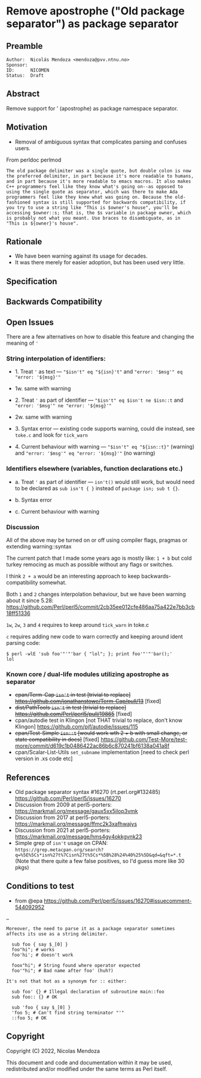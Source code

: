 # Remove apostrophe ("Old package separator") as package separator

## Preamble

    Author:  Nicolás Mendoza <mendoza@pvv.ntnu.no>
    Sponsor:
    ID:      NICOMEN
    Status:  Draft

## Abstract

Remove support for ' (apostrophe) as package namespace separator.

## Motivation

* Removal of ambiguous syntax that complicates parsing and confuses users.

From perldoc perlmod

```The old package delimiter was a single quote, but double colon is now the preferred delimiter, in part because it's more readable to humans, and in part because it's more readable to emacs macros. It also makes C++ programmers feel like they know what's going on--as opposed to using the single quote as separator, which was there to make Ada programmers feel like they knew what was going on. Because the old-fashioned syntax is still supported for backwards compatibility, if you try to use a string like "This is $owner's house", you'll be accessing $owner::s; that is, the $s variable in package owner, which is probably not what you meant. Use braces to disambiguate, as in "This is ${owner}'s house".```

## Rationale

* We have been warning against its usage for decades.
* It was there merely for easier adoption, but has been used very little.

## Specification

## Backwards Compatibility

## Open Issues

There are a few alternatives on how to disable this feature and changing the meaning of `'`

### String interpolation of identifiers:

* 1\. Treat `'` as text — `"$isn't" eq "${isn}'t"` and `"error: '$msg'" eq "error: '${msg}'"` 
* 1w. same with warning

* 2\. Treat `'` as part of identifier — `"$isn't" eq $isn't ne $isn::t` and `"error: '$msg'" ne "error: '${msg}'"`
* 2w. same with warning

* 3\. Syntax error — existing code supports warning, could die instead, see `toke.c` and look for `tick_warn`

* 4\. Current behaviour with warning — `"$isn't" eq "${isn::t}"` (warning) and `"error: '$msg'" eq "error: '${msg}'"` (no warning)

### Identifiers elsewhere (variables, function declarations etc.)

* a\. Treat `'` as part of identifier — `isn't()` would still work, but would need to be declared as `sub isn't { }` instead of `package isn; sub t {}`.

* b\. Syntax error

* c\. Current behaviour with warning

### Discussion

All of the above may be turned on or off using compiler flags, pragmas or extending warning::syntax

The current patch that I made some years ago is mostly like: `1 + b` but cold turkey remocing as much as possible without any flags or switches.

I think `2 + a` would be an interesting approach to keep backwards-compatibility somewhat. 

Both `1` and `2` changes interpolation behaviour, but we have been warning about it since 5.28: https://github.com/Perl/perl5/commit/2cb35ee012cfe486aa75a422e7bb3cb18ff51336

`1w`, `2w`, `3` and `4` requires to keep around `tick_warn` in toke.c

`c` requires adding new code to warn correctly and keeping around ident parsing code: 

```
$ perl -wlE 'sub foo'"'"'bar { "lol"; }; print foo'"'"'bar();'
lol
```

### Known core / dual-life modules utilizing apostrophe as separator

* ~~cpan/Term-Cap `isn't` in test [trivial to replace] https://github.com/jonathanstowe/Term-Cap/pull/13~~ [fixed]
* ~~dist/PathTools `isn't` in test [trivial to replace] https://github.com/Perl/perl5/pull/19865~~ [fixed]
* cpan/autodie test in Klingon [not THAT trivial to replace, don't know Klingon] https://github.com/pjf/autodie/issues/115
* ~~cpan/Test-Simple `isn::t` [would work wth 2 + b with small change, or state compatibility in docs]~~ [fixed] https://github.com/Test-More/test-more/commit/d619c1b0486422ac86b6c870241bf6138a041a8f
* cpan/Scalar-List-Utils `set_subname` implementation [need to check perl version in .xs code etc]

## References

* Old package separator syntax #16270 (rt.perl.org#132485) https://github.com/Perl/perl5/issues/16270 
* Discussion from 2009 at perl5-porters: https://markmail.org/message/gaux5xx5jlop3vmk
* Discussion from 2017 at perl5-porters: https://markmail.org/message/ffmc2k3xafhwajys
* Discussion from 2021 at perl5-porters: https://markmail.org/message/hms4gy4okkgvnk23
* Simple grep of `isn't` usage on CPAN: `https://grep.metacpan.org/search?q=%5E%5Cs*isn%27t%7Cisn%27t%5Cs*%5B%28%24%40%25%5D&qd=&qft=*.t` (Note that there quite a few false positives, so I'd guess more like 30 pkgs)

## Conditions to test

* from @epa https://github.com/Perl/perl5/issues/16270#issuecomment-544092952

```
…

Moreover, the need to parse it as a package separator sometimes affects its use as a string delimiter.

  sub foo { say $_[0] }
  foo"hi"; # works
  foo'hi'; # doesn't work

  foox"hi"; # String found where operator expected
  foo'"hi"; # Bad name after foo' (huh?)

It's not that hot as a synonym for :​: either​:

  sub foo' {} # Illegal declaration of subroutine main​::foo
  sub foo​:: {} # OK

  sub 'foo { say $_[0] }
  'foo 5; # Can't find string terminator "'"
  :​:foo 5; # OK
```

## Copyright

Copyright (C) 2022, Nicolas Mendoza

This document and code and documentation within it may be used, redistributed and/or modified under the same terms as Perl itself.
